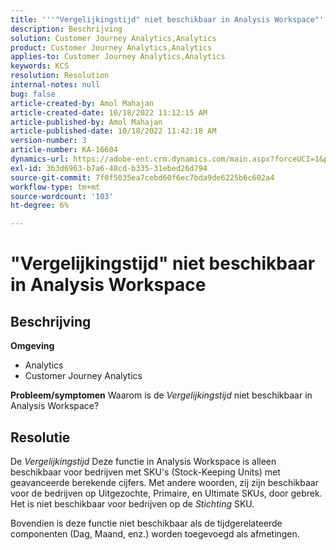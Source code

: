 ```yaml
---
title: '''"Vergelijkingstijd" niet beschikbaar in Analysis Workspace"'
description: Beschrijving
solution: Customer Journey Analytics,Analytics
product: Customer Journey Analytics,Analytics
applies-to: Customer Journey Analytics,Analytics
keywords: KCS
resolution: Resolution
internal-notes: null
bug: false
article-created-by: Amol Mahajan
article-created-date: 10/18/2022 11:12:15 AM
article-published-by: Amol Mahajan
article-published-date: 10/18/2022 11:42:18 AM
version-number: 3
article-number: KA-16604
dynamics-url: https://adobe-ent.crm.dynamics.com/main.aspx?forceUCI=1&pagetype=entityrecord&etn=knowledgearticle&id=a99d38b4-d54e-ed11-bba2-0022480866ad
exl-id: 3b3d6963-b7a6-48cd-b335-31ebed26d794
source-git-commit: 7f0f5035ea7cebd60f6ec7bda9de6225b6c602a4
workflow-type: tm+mt
source-wordcount: '103'
ht-degree: 6%

---
```


# &quot;Vergelijkingstijd&quot; niet beschikbaar in Analysis Workspace

## Beschrijving

<b>Omgeving</b>
- Analytics
- Customer Journey Analytics

<b>Probleem/symptomen</b>
Waarom is de *Vergelijkingstijd* niet beschikbaar in Analysis Workspace?


## Resolutie


De *Vergelijkingstijd* Deze functie in Analysis Workspace is alleen beschikbaar voor bedrijven met SKU&#39;s (Stock-Keeping Units) met geavanceerde berekende cijfers. Met andere woorden, zij zijn beschikbaar voor de bedrijven op Uitgezochte, Primaire, en Ultimate SKUs, door gebrek. Het is niet beschikbaar voor bedrijven op de *Stichting* SKU.

Bovendien is deze functie niet beschikbaar als de tijdgerelateerde componenten (Dag, Maand, enz.) worden toegevoegd als afmetingen.
